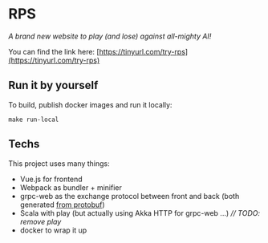 # RPS
*A brand new website to play (and lose) against all-mighty AI!*

You can find the link here: [https://tinyurl.com/try-rps](https://tinyurl.com/try-rps)

## Run it by yourself 

To build, publish docker images and run it locally:
```shell
make run-local
```

## Techs

This project uses many things:
- Vue.js for frontend
- Webpack as bundler + minifier
- grpc-web as the exchange protocol between front and back (both generated [from protobuf](public/proto/rps-service.proto))
- Scala with play (but actually using Akka HTTP for grpc-web ...) *// TODO: remove play*
- docker to wrap it up

